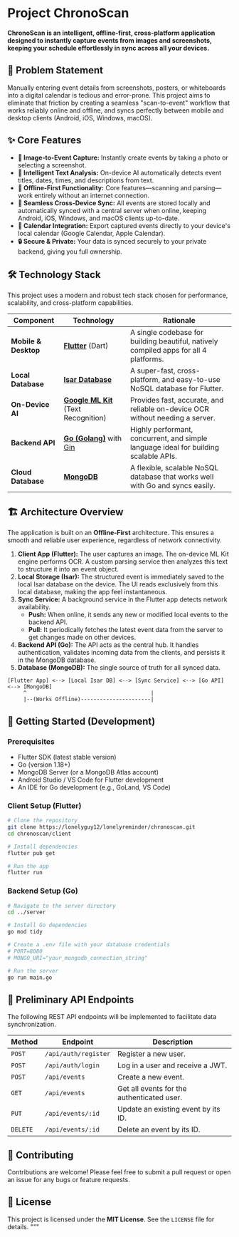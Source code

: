 # Project ChronoScan

**ChronoScan is an intelligent, offline-first, cross-platform application designed to instantly capture events from images and screenshots, keeping your schedule effortlessly in sync across all your devices.**

## 🎯 Problem Statement

Manually entering event details from screenshots, posters, or whiteboards into a digital calendar is tedious and error-prone. This project aims to eliminate that friction by creating a seamless "scan-to-event" workflow that works reliably online and offline, and syncs perfectly between mobile and desktop clients (Android, iOS, Windows, macOS).

## ✨ Core Features

* **📸 Image-to-Event Capture:** Instantly create events by taking a photo or selecting a screenshot.
* **🧠 Intelligent Text Analysis:** On-device AI automatically detects event titles, dates, times, and descriptions from text.
* **🚫 Offline-First Functionality:** Core features—scanning and parsing—work entirely without an internet connection.
* **🔄 Seamless Cross-Device Sync:** All events are stored locally and automatically synced with a central server when online, keeping Android, iOS, Windows, and macOS clients up-to-date.
* **📅 Calendar Integration:** Export captured events directly to your device's local calendar (Google Calendar, Apple Calendar).
* **🔒 Secure & Private:** Your data is synced securely to your private backend, giving you full ownership.

## 🛠️ Technology Stack

This project uses a modern and robust tech stack chosen for performance, scalability, and cross-platform capabilities.

| Component          | Technology                                                                                                  | Rationale                                                                        |
| ------------------ | ----------------------------------------------------------------------------------------------------------- | -------------------------------------------------------------------------------- |
| **Mobile & Desktop** | [**Flutter**](https://flutter.dev/) (Dart)                                                                  | A single codebase for building beautiful, natively compiled apps for all 4 platforms. |
| **Local Database** | [**Isar Database**](https://isar.dev/)                                                                      | A super-fast, cross-platform, and easy-to-use NoSQL database for Flutter.         |
| **On-Device AI** | [**Google ML Kit**](https://developers.google.com/ml-kit) (Text Recognition)                                | Provides fast, accurate, and reliable on-device OCR without needing a server.       |
| **Backend API** | [**Go (Golang)**](https://go.dev/) with [Gin](https://github.com/gin-gonic/gin)                             | Highly performant, concurrent, and simple language ideal for building scalable APIs. |
| **Cloud Database** | [**MongoDB**](https://www.mongodb.com/)                                                                     | A flexible, scalable NoSQL database that works well with Go and syncs easily.       |

## 🏗️ Architecture Overview

The application is built on an **Offline-First** architecture. This ensures a smooth and reliable user experience, regardless of network connectivity.

1.  **Client App (Flutter):** The user captures an image. The on-device ML Kit engine performs OCR. A custom parsing service then analyzes this text to structure it into an event object.
2.  **Local Storage (Isar):** The structured event is immediately saved to the local Isar database on the device. The UI reads exclusively from this local database, making the app feel instantaneous.
3.  **Sync Service:** A background service in the Flutter app detects network availability.
    * **Push:** When online, it sends any new or modified local events to the backend API.
    * **Pull:** It periodically fetches the latest event data from the server to get changes made on other devices.
4.  **Backend API (Go):** The API acts as the central hub. It handles authentication, validates incoming data from the clients, and persists it in the MongoDB database.
5.  **Database (MongoDB):** The single source of truth for all synced data.

```
[Flutter App] <--> [Local Isar DB] <--> [Sync Service] <--> [Go API] <--> [MongoDB]
     ^                                       |
     |--(Works Offline)----------------------|
```

## 🚀 Getting Started (Development)

### Prerequisites

* Flutter SDK (latest stable version)
* Go (version 1.18+)
* MongoDB Server (or a MongoDB Atlas account)
* Android Studio / VS Code for Flutter development
* An IDE for Go development (e.g., GoLand, VS Code)

### Client Setup (Flutter)

```bash
# Clone the repository
git clone https://lonelyguy12/lonelyreminder/chronoscan.git
cd chronoscan/client

# Install dependencies
flutter pub get

# Run the app
flutter run
```

### Backend Setup (Go)

```bash
# Navigate to the server directory
cd ../server

# Install Go dependencies
go mod tidy

# Create a .env file with your database credentials
# PORT=8080
# MONGO_URI="your_mongodb_connection_string"

# Run the server
go run main.go
```

## 📝 Preliminary API Endpoints

The following REST API endpoints will be implemented to facilitate data synchronization.

| Method   | Endpoint              | Description                               |
| -------- | --------------------- | ----------------------------------------- |
| `POST`   | `/api/auth/register`  | Register a new user.                      |
| `POST`   | `/api/auth/login`     | Log in a user and receive a JWT.          |
| `POST`   | `/api/events`         | Create a new event.                       |
| `GET`    | `/api/events`         | Get all events for the authenticated user.|
| `PUT`    | `/api/events/:id`     | Update an existing event by its ID.       |
| `DELETE` | `/api/events/:id`     | Delete an event by its ID.                |

## 🤝 Contributing

Contributions are welcome! Please feel free to submit a pull request or open an issue for any bugs or feature requests.

## 📄 License

This project is licensed under the **MIT License**. See the `LICENSE` file for details.
"""